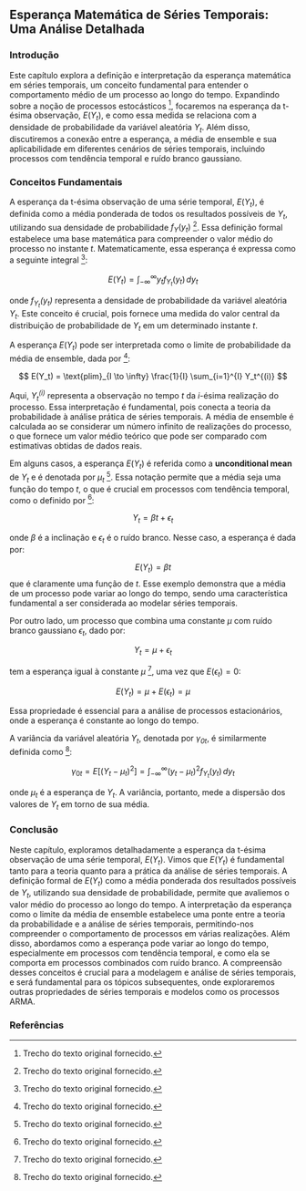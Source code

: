 ## Esperança Matemática de Séries Temporais: Uma Análise Detalhada

### Introdução
Este capítulo explora a definição e interpretação da esperança matemática em séries temporais, um conceito fundamental para entender o comportamento médio de um processo ao longo do tempo. Expandindo sobre a noção de processos estocásticos [^1], focaremos na esperança da t-ésima observação, $E(Y_t)$, e como essa medida se relaciona com a densidade de probabilidade da variável aleatória $Y_t$. Além disso, discutiremos a conexão entre a esperança, a média de ensemble e sua aplicabilidade em diferentes cenários de séries temporais, incluindo processos com tendência temporal e ruído branco gaussiano.

### Conceitos Fundamentais
A esperança da t-ésima observação de uma série temporal, $E(Y_t)$, é definida como a média ponderada de todos os resultados possíveis de $Y_t$, utilizando sua densidade de probabilidade $f_Y(y_t)$ [^1]. Essa definição formal estabelece uma base matemática para compreender o valor médio do processo no instante *t*. Matematicamente, essa esperança é expressa como a seguinte integral [^1]:

$$ E(Y_t) = \int_{-\infty}^{\infty} y_t f_{Y_t}(y_t) \, dy_t $$

onde *$f_{Y_t}(y_t)$* representa a densidade de probabilidade da variável aleatória *$Y_t$*. Este conceito é crucial, pois fornece uma medida do valor central da distribuição de probabilidade de *$Y_t$* em um determinado instante *t*.

A esperança $E(Y_t)$ pode ser interpretada como o limite de probabilidade da média de ensemble, dada por [^1]:

$$ E(Y_t) = \text{plim}_{I \to \infty} \frac{1}{I} \sum_{i=1}^{I} Y_t^{(i)} $$

Aqui, *$Y_t^{(i)}$* representa a observação no tempo *t* da *i*-ésima realização do processo. Essa interpretação é fundamental, pois conecta a teoria da probabilidade à análise prática de séries temporais. A média de ensemble é calculada ao se considerar um número infinito de realizações do processo, o que fornece um valor médio teórico que pode ser comparado com estimativas obtidas de dados reais.

Em alguns casos, a esperança $E(Y_t)$ é referida como a **unconditional mean** de $Y_t$ e é denotada por $\mu_t$ [^1]. Essa notação permite que a média seja uma função do tempo *t*, o que é crucial em processos com tendência temporal, como o definido por [^1]:

$$ Y_t = \beta t + \epsilon_t $$

onde *β* é a inclinação e *$\epsilon_t$* é o ruído branco. Nesse caso, a esperança é dada por:

$$ E(Y_t) = \beta t $$
que é claramente uma função de *t*. Esse exemplo demonstra que a média de um processo pode variar ao longo do tempo, sendo uma característica fundamental a ser considerada ao modelar séries temporais.

Por outro lado, um processo que combina uma constante *µ* com ruído branco gaussiano *$\epsilon_t$*, dado por:

$$ Y_t = \mu + \epsilon_t $$

tem a esperança igual à constante *µ* [^1], uma vez que $E(\epsilon_t) = 0$:

$$ E(Y_t) = \mu + E(\epsilon_t) = \mu $$

Essa propriedade é essencial para a análise de processos estacionários, onde a esperança é constante ao longo do tempo.

A variância da variável aleatória *$Y_t$*, denotada por *$\gamma_{0t}$*, é similarmente definida como [^1]:

$$ \gamma_{0t} = E[(Y_t - \mu_t)^2] = \int_{-\infty}^{\infty} (y_t - \mu_t)^2 f_{Y_t}(y_t) \, dy_t $$

onde *$\mu_t$* é a esperança de *$Y_t$*. A variância, portanto, mede a dispersão dos valores de *$Y_t$* em torno de sua média.

### Conclusão
Neste capítulo, exploramos detalhadamente a esperança da t-ésima observação de uma série temporal, $E(Y_t)$. Vimos que $E(Y_t)$ é fundamental tanto para a teoria quanto para a prática da análise de séries temporais. A definição formal de $E(Y_t)$ como a média ponderada dos resultados possíveis de *$Y_t$*, utilizando sua densidade de probabilidade, permite que avaliemos o valor médio do processo ao longo do tempo. A interpretação da esperança como o limite da média de ensemble estabelece uma ponte entre a teoria da probabilidade e a análise de séries temporais, permitindo-nos compreender o comportamento de processos em várias realizações. Além disso, abordamos como a esperança pode variar ao longo do tempo, especialmente em processos com tendência temporal, e como ela se comporta em processos combinados com ruído branco. A compreensão desses conceitos é crucial para a modelagem e análise de séries temporais, e será fundamental para os tópicos subsequentes, onde exploraremos outras propriedades de séries temporais e modelos como os processos ARMA.

### Referências
[^1]:  Trecho do texto original fornecido.
<!-- END -->

